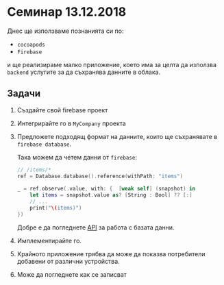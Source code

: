 # Семинар 13.12.2018

Днес ще използваме познанията си по:

* `cocoapods`
* `Firebase`

и ще реализираме малко приложение, което има за целта да използва `backend` услугите за да съхранява данните в облака.

## Задачи

1. Създайте свой firebase проект
2. Интегрирайте го в `MyCompany` проекта
3. Предложете подходящ формат на данните, които ще съхранявате в `firebase database`.
	
	Така можем да четем данни от `firebase`:
	
	```swift
	// /items/*
	ref = Database.database().reference(withPath: "items")
        
    _ = ref.observe(.value, with: {  [weak self] (snapshot) in
        let items = snapshot.value as? [String : Bool] ?? [:]
        // ...
        print("\(items)")
    })
	```
	
	Добре е да погледнете [API](https://firebase.google.com/docs/reference/swift/firebasedatabase/api/reference/Classes) за работа с базата данни. 
4. Имплементирайте го.
5. Крайното приложение трябва да може да показва потребители добавени от различни устройства.
6. Може да погледнете как се записват 